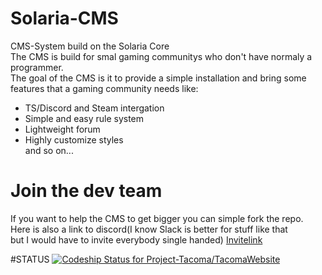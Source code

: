 # Solaria-CMS
CMS-System build on the Solaria Core   
The CMS is build for smal gaming communitys who don't have normaly a programmer.  
The goal of the CMS is it to provide a simple installation and bring some  
features that a gaming community needs like:   
* TS/Discord and Steam intergation  
* Simple and easy rule system  
* Lightweight forum
* Highly customize styles   
and so on...    

# Join the dev team
If you want to help the CMS to get bigger you can simple fork the repo.  
Here is also a link to discord(I know Slack is better for stuff like that   
but I would have to invite everybody single handed) [Invitelink](https://discord.gg/uDnah67)

#STATUS
[ ![Codeship Status for Project-Tacoma/TacomaWebsite](https://app.codeship.com/projects/ca8d69d0-eceb-0135-d3ad-424deebc6885/status?branch=master)](https://app.codeship.com/projects/270468)
